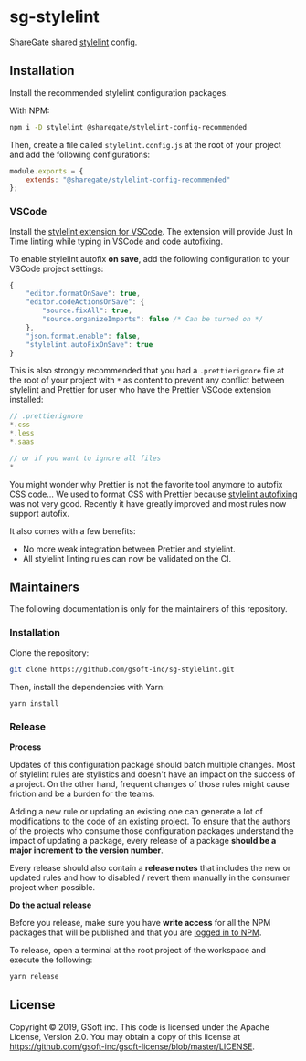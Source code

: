 # sg-stylelint

ShareGate shared [stylelint](https://stylelint.io/) config.

## Installation

Install the recommended stylelint configuration packages.

With NPM:

```bash
npm i -D stylelint @sharegate/stylelint-config-recommended
```

Then, create a file called `stylelint.config.js` at the root of your project and add the following configurations:

```javascript
module.exports = {
    extends: "@sharegate/stylelint-config-recommended"
};
```

### VSCode

Install the [stylelint extension for VSCode]("https://marketplace.visualstudio.com/items?itemName=hex-ci.stylelint-plus"). The extension will provide Just In Time linting while typing in VSCode and code autofixing.

To enable stylelint autofix **on save**, add the following configuration to your VSCode project settings:

```javascript
{
    "editor.formatOnSave": true,
    "editor.codeActionsOnSave": {
        "source.fixAll": true,
        "source.organizeImports": false /* Can be turned on */
    },
    "json.format.enable": false,
    "stylelint.autoFixOnSave": true
}
```

This is also strongly recommended that you had a `.prettierignore` file at the root of your project with `*` as content to prevent any conflict between stylelint and Prettier for user who have the Prettier VSCode extension installed:

```javascript
// .prettierignore
*.css
*.less
*.saas

// or if you want to ignore all files
*
```

You might wonder why Prettier is not the favorite tool anymore to autofix CSS code... We used to format CSS with Prettier because [stylelint autofixing](https://stylelint.io/user-guide/cli#autofixing-errors) was not very good. Recently it have greatly improved and most rules now support autofix. 

It also comes with a few benefits:

- No more weak integration between Prettier and stylelint.
- All stylelint linting rules can now be validated on the CI.

## Maintainers

The following documentation is only for the maintainers of this repository.

### Installation

Clone the repository:

```bash
git clone https://github.com/gsoft-inc/sg-stylelint.git
```

Then, install the dependencies with Yarn:

```bash
yarn install
```

### Release

**Process**

Updates of this configuration package should batch multiple changes. Most of stylelint rules are stylistics and doesn't have an impact on the success of a project. On the other hand, frequent changes of those rules might cause friction and be a burden for the teams.

Adding a new rule or updating an existing one can generate a lot of modifications to the code of an existing project. To ensure that the authors of the projects who consume those configuration packages understand the impact of updating a package, every release of a package **should be a major increment to the version number**.

Every release should also contain a **release notes** that includes the new or updated rules and how to disabled / revert them manually in the consumer project when possible.

**Do the actual release**

Before you release, make sure you have **write access** for all the NPM packages that will be published and that you are [logged in to NPM](https://docs.npmjs.com/logging-in-to-an-npm-enterprise-registry-from-the-command-line).

To release, open a terminal at the root project of the workspace and execute the following:

```bash
yarn release
```

## License

Copyright © 2019, GSoft inc. This code is licensed under the Apache License, Version 2.0. You may obtain a copy of this license at https://github.com/gsoft-inc/gsoft-license/blob/master/LICENSE.
